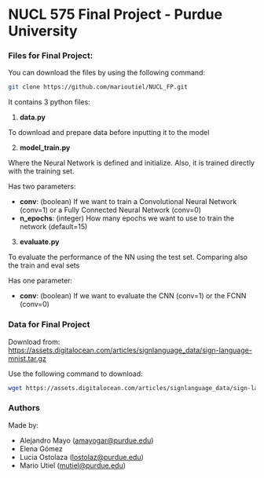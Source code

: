 # NUCL 575 Final Project - Purdue University

### Files for Final Project:

You can download the files by using the following command:
```bash
git clone https://github.com/marioutiel/NUCL_FP.git
```
It contains 3 python files:

1) **data.py**

To download and prepare data before inputting it to the model

2) **model_train.py**

Where the Neural Network is defined and initialize. Also, it is trained directly with the training set.

Has two parameters:
  - **conv**: (boolean) If we want to train a Convolutional Neural Network (conv=1) or a Fully Connected Neural Network (conv=0)
  - **n_epochs**: (integer) How many epochs we want to use to train the network (default=15)

3) **evaluate.py**

To evaluate the performance of the NN using the test set. Comparing also the train and eval sets

Has one parameter:
  - **conv**: (boolean) If we want to evaluate the CNN (conv=1) or the FCNN (conv=0)

### Data for Final Project

Download from:
https://assets.digitalocean.com/articles/signlanguage_data/sign-language-mnist.tar.gz

Use the following command to download:
```bash
wget https://assets.digitalocean.com/articles/signlanguage_data/sign-language-mnist.tar.gz 
```

### Authors

Made by:
- Alejandro Mayo (amayogar@purdue.edu)
- Elena Gómez
- Lucia Ostolaza (lostolaz@purdue.edu)
- Mario Utiel (mutiel@purdue.edu)
